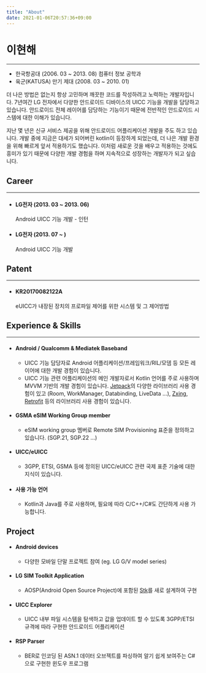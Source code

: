 ```yaml
---
title: "About"
date: 2021-01-06T20:57:36+09:00
---
```


이현해
===
***

* 한국항공대 (2006. 03 ~ 2013. 08) 컴퓨터 정보 공학과
* 육군(KATUSA) 만기 제대 (2008. 03 ~ 2010. 01)

더 나은 방법은 없는지 항상 고민하며 깨끗한 코드를 작성하려고 노력하는 개발자입니다. 
7년여간 LG 전자에서 다양한 안드로이드 디바이스의 UICC 기능을 개발을 담당하고 있습니다.
안드로이드 전체 레이어를 담당하는 기능이기 때문에 전반적인 안드로이드 시스템에 대한 이해가 있습니다.

지난 몇 년은 신규 서비스 제공을 위해 안드로이드 어플리케이션 개발을 주도 하고 있습니다.
개발 중에 지금은 대세가 되어버린 kotlin이 등장하게 되었는데, 더 나은 개발 환경을 위해 빠르게 앞서 적용하기도 했습니다.
이처럼 새로운 것을 배우고 적용하는 것에도 흥미가 있기 때문에 다양한 개발 경험을 하며 지속적으로 성장하는 개발자가 되고 싶습니다.

## Career
***

* #### LG전자 (2013. 03 ~ 2013. 06) <br>
  Android UICC 기능 개발 - 인턴

* #### LG전자 (2013. 07 ~ ) <br>
  Android UICC 기능 개발 

## Patent
***

* #### KR20170082122A <br>
  eUICC가 내장된 장치의 프로파일 제어를 위한 시스템 및 그 제어방법

## Experience & Skills
***

* #### Android / Qualcomm & Mediatek Baseband <br>
  * UICC 기능 담당자로 Android 어플리케이션/프레임워크/RIL/모뎀 등 모든 레이어에 대한 개발 경험이 있습니다.
  * UICC 기능 관련 어플리케이션의 메인 개발자로서 Kotlin 언어를 주로 사용하며 MVVM 기반의 개발 경험이 있습니다. [Jetpack](https://developer.android/com/jetpack)의 다양한 라이브러리 사용 경험이 있고 (Room, WorkManager, Databinding, LiveData ...), [Zxing](https://github.com/zxing/zxing), [Retrofit](https://github.com/square/retrofit) 등의 라이브러리 사용 경험이 있습니다.

* #### GSMA eSIM Working Group member <br>
  * eSIM working group 멤버로 Remote SIM Provisioning 표준을 정의하고 있습니다. (SGP.21, SGP.22 ...)

* #### UICC/eUICC <br>
  * 3GPP, ETSI, GSMA 등에 정의된 UICC/eUICC 관련 국제 표준 기술에 대한 지식이 있습니다.

* #### 사용 가능 언어
  * Kotlin과 Java를 주로 사용하며, 필요에 따라 C/C++/C#도 간단하게 사용 가능합니다.

## Project

* #### Android devices
  * 다양한 모바일 단말 프로젝트 참여 (eg. LG G/V model series)

* #### LG SIM Toolkit Application
  * AOSP(Android Open Source Project)에 포함된 [Stk](https://android.googlesource.com/platform/packages/apps/Stk/)를 새로 설계하여 구현

* #### UICC Explorer
  * UICC 내부 파일 시스템을 탐색하고 값을 업데이트 할 수 있도록 3GPP/ETSI 규격에 따라 구현한 안드로이드 어플리케이션

* #### RSP Parser
  * BER로 인코딩 된 ASN.1 데이터 오브젝트를 파싱하여 알기 쉽게 보여주는 C#으로 구현한 윈도우 프로그램
